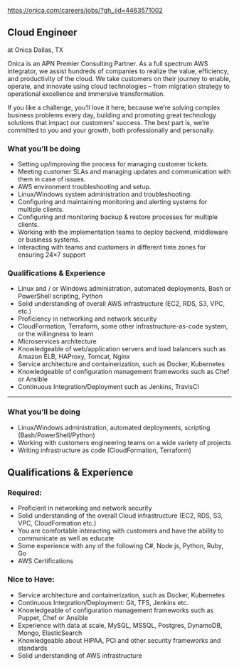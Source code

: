 https://onica.com/careers/jobs/?gh_jid=4463571002

## Cloud Engineer
at Onica
Dallas, TX

Onica is an APN Premier Consulting Partner. As a full spectrum AWS integrator, we assist hundreds of companies to realize the value, efficiency, and productivity of the cloud. We take customers on their journey to enable, operate, and innovate using cloud technologies – from migration strategy to operational excellence and immersive transformation.

If you like a challenge, you’ll love it here, because we’re solving complex business problems every day, building and promoting great technology solutions that impact our customers’ success. The best part is, we’re committed to you and your growth, both professionally and personally.

### What you’ll be doing
* Setting up/improving the process for managing customer tickets.
* Meeting customer SLAs and managing updates and communication with them in case of issues.
* AWS environment troubleshooting and setup.
* Linux/Windows system administration and troubleshooting.
* Configuring and maintaining monitoring and alerting systems for multiple clients.
* Configuring and monitoring backup & restore processes for multiple clients.
* Working with the implementation teams to deploy backend, middleware or business systems.
* Interacting with teams and customers in different time zones for ensuring 24×7 support

### Qualifications & Experience

* Linux and / or Windows administration, automated deployments, Bash or PowerShell scripting, Python
* Solid understanding of overall AWS infrastructure (EC2, RDS, S3, VPC, etc.)
* Proficiency in networking and network security
* CloudFormation, Terraform, some other infrastructure-as-code system, or the willingness to learn
* Microservices architecture
* Knowledgeable of web/application servers and load balancers such as Amazon ELB, HAProxy, Tomcat, Nginx
* Service architecture and containerization, such as Docker, Kubernetes
* Knowledgeable of configuration management frameworks such as Chef or Ansible
* Continuous Integration/Deployment such as Jenkins, TravisCI

---

### What you’ll be doing
* Linux/Windows administration, automated deployments, scripting (Bash/PowerShell/Python)
* Working with customers engineering teams on a wide variety of projects
* Writing infrastructure as code (CloudFormation, Terraform)

## Qualifications & Experience

### Required:
* Proficient in networking and network security
* Solid understanding of the overall Cloud infrastructure (EC2, RDS, S3, VPC, CloudFormation etc.)
* You are comfortable interacting with customers and have the ability to communicate as well as educate
* Some experience with any of the following C#, Node.js, Python, Ruby, Go
* AWS Certifications

### Nice to Have:
* Service architecture and containerization, such as Docker, Kubernetes
* Continuous Integration/Deployment: Git, TFS, Jenkins etc.
* Knowledgeable of configuration management frameworks such as Puppet, Chef or Ansible
* Experience with data at scale, MySQL, MSSQL, Postgres, DynamoDB, Mongo, ElasticSearch
* Knowledgeable about HIPAA, PCI and other security frameworks and standards
* Solid understanding of AWS infrastructure
